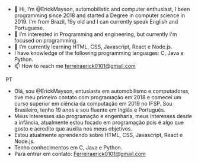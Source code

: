 - 👋 Hi, I’m @ErickMayson, automobilistic and computer enthusiast, I been programming since 2018 and started a Degree in computer science in 2019. I'm from Brazil, 19y old and I can currently speak English and Portuguese.
- 👀 I’m interested in Programming and engineering, but currently i'm focused on programming.
- 🌱 I’m currently learning HTML, CSS, Javascript, React e Node.js.
- I have knowledge of the following programming languages: C, Java e Python.
- 📫 How to reach me ferreiraerick0101@gmail.com

PT

- Olá, sou @ErickMayson, entusiasta em automobilismo e computadores, tive meu primeiro contato com programação em 2018 e comecei um curso superior em ciência da computação em 2019 no IFSP. Sou Brasileiro, tenho 19 anos e sou fluente em Inglês e Português.
- Meus interesses são programação e engenharia, meus interesses desde a infância, atualmente estou focado em programação pois é algo que gosto e acredito que auxilia nos meus objetivos.
- Estou atualmente aprendendo sobre HTML, CSS, Javascript, React e Node.js. 
- Tenho conhecimentos em C, Java e Python.
- Para entrar em contato: Ferreiraerick0101@gmail.com

